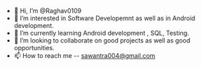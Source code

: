 - 👋 Hi, I’m @Raghav0109
- 👀 I’m interested in Software Developemnt as well as in Android development.
- 🌱 I’m currently learning Android development , SQL, Testing.
- 💞️ I’m looking to collaborate on good projects as well as good opportunities.
- 📫 How to reach me -- sawantra004@gmail.com

<!---
Raghav0109/Raghav0109 is a ✨ special ✨ repository because its `README.md` (this file) appears on your GitHub profile.
You can click the Preview link to take a look at your changes.
--->
